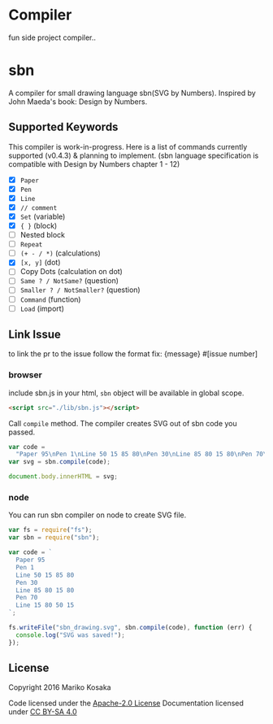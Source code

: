 # Compiler

fun side project compiler..

# sbn

A compiler for small drawing language sbn(SVG by Numbers). Inspired by John Maeda's book: Design by Numbers.

## Supported Keywords

This compiler is work-in-progress. Here is a list of commands currently supported (v0.4.3) & planning to implement. (sbn language specification is compatible with Design by Numbers chapter 1 - 12)

- [x] `Paper`
- [x] `Pen`
- [x] `Line`
- [x] `// comment`
- [x] `Set` (variable)
- [x] `{ }` (block)
- [ ] Nested block
- [ ] `Repeat`
- [ ] `(+ - / *)` (calculations)
- [x] `[x, y]` (dot)
- [ ] Copy Dots (calculation on dot)
- [ ] `Same ? / NotSame?` (question)
- [ ] `Smaller ? / NotSmaller?` (question)
- [ ] `Command` (function)
- [ ] `Load` (import)

## Link Issue
to link the pr to the issue follow the format
fix: {message} #[issue number]

### browser

include sbn.js in your html, `sbn` object will be available in global scope.

```html
<script src="./lib/sbn.js"></script>
```

Call `compile` method. The compiler creates SVG out of sbn code you passed.

```javascript
var code =
  "Paper 95\nPen 1\nLine 50 15 85 80\nPen 30\nLine 85 80 15 80\nPen 70\nLine 15 80 50 15";
var svg = sbn.compile(code);

document.body.innerHTML = svg;
```

### node

You can run sbn compiler on node to create SVG file.

```javascript
var fs = require("fs");
var sbn = require("sbn");

var code = `
  Paper 95
  Pen 1
  Line 50 15 85 80
  Pen 30
  Line 85 80 15 80
  Pen 70
  Line 15 80 50 15
`;

fs.writeFile("sbn_drawing.svg", sbn.compile(code), function (err) {
  console.log("SVG was saved!");
});
```

## License

Copyright 2016 Mariko Kosaka

Code licensed under the [Apache-2.0 License](http://www.apache.org/licenses/LICENSE-2.0)
Documentation licensed under [CC BY-SA 4.0](http://creativecommons.org/licenses/by-sa/4.0/)
